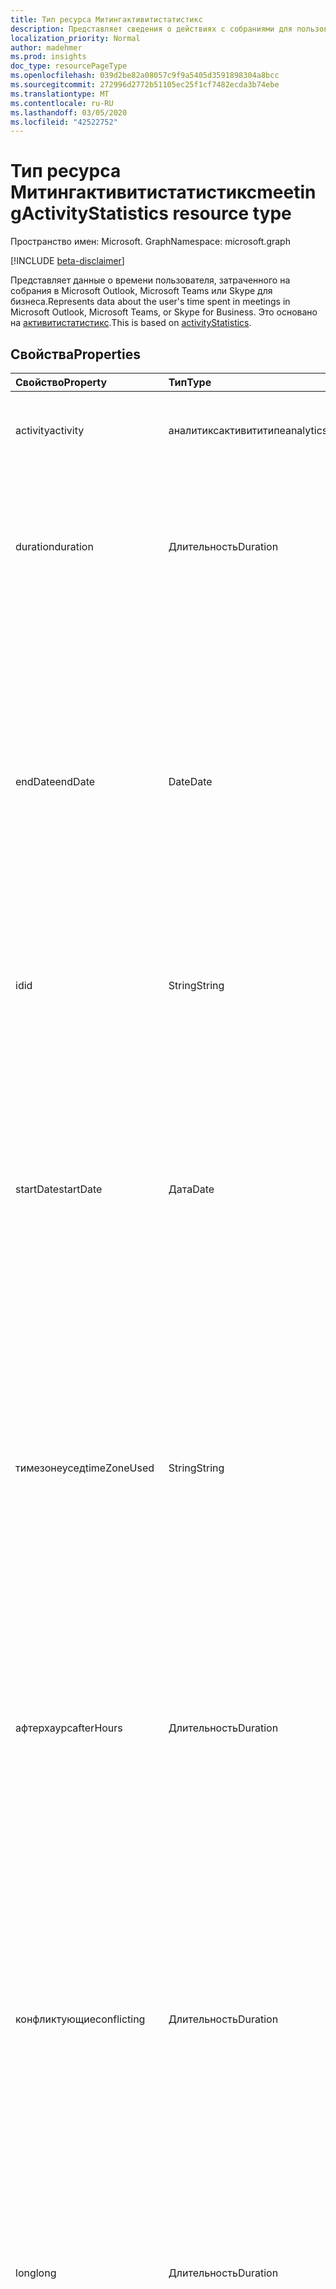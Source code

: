 ```yaml
---
title: Тип ресурса Митингактивитистатистикс
description: Представляет сведения о действиях с собраниями для пользователей.
localization_priority: Normal
author: madehmer
ms.prod: insights
doc_type: resourcePageType
ms.openlocfilehash: 039d2be82a08057c9f9a5405d3591898304a8bcc
ms.sourcegitcommit: 272996d2772b51105ec25f1cf7482ecda3b74ebe
ms.translationtype: MT
ms.contentlocale: ru-RU
ms.lasthandoff: 03/05/2020
ms.locfileid: "42522752"
---
```

# <a name="meetingactivitystatistics-resource-type"></a><span data-ttu-id="94ea5-103">Тип ресурса Митингактивитистатистикс</span><span class="sxs-lookup"><span data-stu-id="94ea5-103">meetingActivityStatistics resource type</span></span>

<span data-ttu-id="94ea5-104">Пространство имен: Microsoft. Graph</span><span class="sxs-lookup"><span data-stu-id="94ea5-104">Namespace: microsoft.graph</span></span>

[!INCLUDE [beta-disclaimer](../../includes/beta-disclaimer.md)]

<span data-ttu-id="94ea5-105">Представляет данные о времени пользователя, затраченного на собрания в Microsoft Outlook, Microsoft Teams или Skype для бизнеса.</span><span class="sxs-lookup"><span data-stu-id="94ea5-105">Represents data about the user's time spent in meetings in Microsoft Outlook, Microsoft Teams, or Skype for Business.</span></span> <span data-ttu-id="94ea5-106">Это основано на [активитистатистикс](../resources/activitystatistics.md).</span><span class="sxs-lookup"><span data-stu-id="94ea5-106">This is based on [activityStatistics](../resources/activitystatistics.md).</span></span>
<!--
## Methods

| Method       | Return Type | Description |
|:-------------|:------------|:------------|
| [Get meetingActivityStatistics](../api/meetingactivitystatistics-get.md) | [meetingActivityStatistics](meetingactivitystatistics.md) | Read properties and relationships of meetingActivityStatistics object; name of the activity for which statistics are returned as “meeting.” |
-->
## <a name="properties"></a><span data-ttu-id="94ea5-107">Свойства</span><span class="sxs-lookup"><span data-stu-id="94ea5-107">Properties</span></span>

| <span data-ttu-id="94ea5-108">Свойство</span><span class="sxs-lookup"><span data-stu-id="94ea5-108">Property</span></span>     | <span data-ttu-id="94ea5-109">Тип</span><span class="sxs-lookup"><span data-stu-id="94ea5-109">Type</span></span>        | <span data-ttu-id="94ea5-110">Описание</span><span class="sxs-lookup"><span data-stu-id="94ea5-110">Description</span></span> |
|:-------------|:------------|:------------|
|<span data-ttu-id="94ea5-111">activity</span><span class="sxs-lookup"><span data-stu-id="94ea5-111">activity</span></span>|<span data-ttu-id="94ea5-112">аналитиксактивититипе</span><span class="sxs-lookup"><span data-stu-id="94ea5-112">analyticsActivityType</span></span>| <span data-ttu-id="94ea5-113">Действия собраний, для которых возвращается статистика.</span><span class="sxs-lookup"><span data-stu-id="94ea5-113">Meeting activity for which statistics are returned.</span></span>|
|<span data-ttu-id="94ea5-114">duration</span><span class="sxs-lookup"><span data-stu-id="94ea5-114">duration</span></span>|<span data-ttu-id="94ea5-115">Длительность</span><span class="sxs-lookup"><span data-stu-id="94ea5-115">Duration</span></span>|<span data-ttu-id="94ea5-116">Общее количество часов, потраченных на собрания.</span><span class="sxs-lookup"><span data-stu-id="94ea5-116">Total hours spent on meetings.</span></span> <span data-ttu-id="94ea5-117">Значение представляется в формате ISO 8601 для длительности.</span><span class="sxs-lookup"><span data-stu-id="94ea5-117">The value is represented in ISO 8601 format for durations.</span></span>|
|<span data-ttu-id="94ea5-118">endDate</span><span class="sxs-lookup"><span data-stu-id="94ea5-118">endDate</span></span>|<span data-ttu-id="94ea5-119">Date</span><span class="sxs-lookup"><span data-stu-id="94ea5-119">Date</span></span>|<span data-ttu-id="94ea5-120">Дата завершения действия собрания.</span><span class="sxs-lookup"><span data-stu-id="94ea5-120">Date when the meeting activity ended.</span></span> <span data-ttu-id="94ea5-121">Значение представлено в формате ISO 8601 для календарных дат.</span><span class="sxs-lookup"><span data-stu-id="94ea5-121">The value is represented in ISO 8601 format for calendar dates.</span></span> <span data-ttu-id="94ea5-122">Например, значение свойства может иметь значение "2019-07-04", которое соответствует формату ГГГГ – MM – DD.</span><span class="sxs-lookup"><span data-stu-id="94ea5-122">For example, the property value could be "2019-07-04" that follows the YYYY-MM-DD format.</span></span>|
|<span data-ttu-id="94ea5-123">id</span><span class="sxs-lookup"><span data-stu-id="94ea5-123">id</span></span>|<span data-ttu-id="94ea5-124">String</span><span class="sxs-lookup"><span data-stu-id="94ea5-124">String</span></span>| <span data-ttu-id="94ea5-125">Идентификатор, предназначенный только для чтения, для действия собрания.</span><span class="sxs-lookup"><span data-stu-id="94ea5-125">Read-only ID for the meeting activity.</span></span>|
|<span data-ttu-id="94ea5-126">startDate</span><span class="sxs-lookup"><span data-stu-id="94ea5-126">startDate</span></span>|<span data-ttu-id="94ea5-127">Дата</span><span class="sxs-lookup"><span data-stu-id="94ea5-127">Date</span></span>|<span data-ttu-id="94ea5-128">Дата начала действия собрания.</span><span class="sxs-lookup"><span data-stu-id="94ea5-128">Date when the meeting activity started.</span></span> <span data-ttu-id="94ea5-129">Значение представлено в формате ISO 8601 для календарных дат.</span><span class="sxs-lookup"><span data-stu-id="94ea5-129">The value is represented in ISO 8601 format for calendar dates.</span></span> <span data-ttu-id="94ea5-130">Например, значение свойства может иметь значение "2019-07-03", которое соответствует формату ГГГГ – MM – DD.</span><span class="sxs-lookup"><span data-stu-id="94ea5-130">For example, the property value could be "2019-07-03" that follows the YYYY-MM-DD format.</span></span>|
|<span data-ttu-id="94ea5-131">тимезонеусед</span><span class="sxs-lookup"><span data-stu-id="94ea5-131">timeZoneUsed</span></span>|<span data-ttu-id="94ea5-132">String</span><span class="sxs-lookup"><span data-stu-id="94ea5-132">String</span></span>|<span data-ttu-id="94ea5-133">Для вычисления используется часовой пояс Outlook, который пользователь задает в календаре Outlook.</span><span class="sxs-lookup"><span data-stu-id="94ea5-133">The Outlook time zone that the user sets in Outlook calendar is used for the computation.</span></span> <span data-ttu-id="94ea5-134">Например, значение свойства может быть "тихоокеанское стандартное время".</span><span class="sxs-lookup"><span data-stu-id="94ea5-134">For example, the property value could be "Pacific Standard Time."</span></span>|
|<span data-ttu-id="94ea5-135">афтерхаурс</span><span class="sxs-lookup"><span data-stu-id="94ea5-135">afterHours</span></span>|<span data-ttu-id="94ea5-136">Длительность</span><span class="sxs-lookup"><span data-stu-id="94ea5-136">Duration</span></span>|<span data-ttu-id="94ea5-137">Время, затраченное на собрания в нерабочее время, которое основано на параметре календаря пользователя Outlook для рабочих часов.</span><span class="sxs-lookup"><span data-stu-id="94ea5-137">Time spent on meetings outside of working hours, which is based on the user's Outlook calendar setting for work hours.</span></span> <span data-ttu-id="94ea5-138">Значение представляется в формате ISO 8601 для длительности.</span><span class="sxs-lookup"><span data-stu-id="94ea5-138">The value is represented in ISO 8601 format for durations.</span></span>|
|<span data-ttu-id="94ea5-139">конфликтующие</span><span class="sxs-lookup"><span data-stu-id="94ea5-139">conflicting</span></span>|<span data-ttu-id="94ea5-140">Длительность</span><span class="sxs-lookup"><span data-stu-id="94ea5-140">Duration</span></span>|<span data-ttu-id="94ea5-141">Время, затраченное на конфликтующие собрания (собрания, перекрывающиеся с другими собраниями, которые он принял, и состоянием "занято").</span><span class="sxs-lookup"><span data-stu-id="94ea5-141">Time spent in conflicting meetings (meetings that overlap with other meetings that the person accepted and where the person’s status is set to Busy).</span></span> <span data-ttu-id="94ea5-142">Значение представляется в формате ISO 8601 для длительности.</span><span class="sxs-lookup"><span data-stu-id="94ea5-142">The value is represented in ISO 8601 format for durations.</span></span>|
|<span data-ttu-id="94ea5-143">long</span><span class="sxs-lookup"><span data-stu-id="94ea5-143">long</span></span>|<span data-ttu-id="94ea5-144">Длительность</span><span class="sxs-lookup"><span data-stu-id="94ea5-144">Duration</span></span>|<span data-ttu-id="94ea5-145">Время, затраченное на длительные собрания (более часа в течение длительного времени).</span><span class="sxs-lookup"><span data-stu-id="94ea5-145">Time spent in long meetings (more than an hour in duration).</span></span> <span data-ttu-id="94ea5-146">Значение представляется в формате ISO 8601 для длительности.</span><span class="sxs-lookup"><span data-stu-id="94ea5-146">The value is represented in ISO 8601 format for durations.</span></span>|
|<span data-ttu-id="94ea5-147">многозадачность</span><span class="sxs-lookup"><span data-stu-id="94ea5-147">multitasking</span></span>|<span data-ttu-id="94ea5-148">Длительность</span><span class="sxs-lookup"><span data-stu-id="94ea5-148">Duration</span></span>|<span data-ttu-id="94ea5-149">Время, затраченное на собрания, в которых пользователь выполнял многозадачность (чтение и отправка превышает минимальное количество сообщений электронной почты и/или отправляет больше минимального количества сообщений в Teams или Skype для бизнеса).</span><span class="sxs-lookup"><span data-stu-id="94ea5-149">Time spent in meetings where the person was multitasking (read/sent more than a minimum number of emails and/or sent more than a minimum number of messages in Teams or in Skype for Business).</span></span> <span data-ttu-id="94ea5-150">Значение представляется в формате ISO 8601 для длительности.</span><span class="sxs-lookup"><span data-stu-id="94ea5-150">The value is represented in ISO 8601 format for durations.</span></span>|
|<span data-ttu-id="94ea5-151">распределяют</span><span class="sxs-lookup"><span data-stu-id="94ea5-151">organized</span></span>|<span data-ttu-id="94ea5-152">Длительность</span><span class="sxs-lookup"><span data-stu-id="94ea5-152">Duration</span></span>|<span data-ttu-id="94ea5-153">Время, затраченное на собрания, организованные пользователем.</span><span class="sxs-lookup"><span data-stu-id="94ea5-153">Time spent in meetings organized by the user.</span></span> <span data-ttu-id="94ea5-154">Значение представляется в формате ISO 8601 для длительности.</span><span class="sxs-lookup"><span data-stu-id="94ea5-154">The value is represented in ISO 8601 format for durations.</span></span>|
|<span data-ttu-id="94ea5-155">повторяющихся</span><span class="sxs-lookup"><span data-stu-id="94ea5-155">recurring</span></span>|<span data-ttu-id="94ea5-156">Длительность</span><span class="sxs-lookup"><span data-stu-id="94ea5-156">Duration</span></span>|<span data-ttu-id="94ea5-157">Время, затраченное на повторяющиеся собрания.</span><span class="sxs-lookup"><span data-stu-id="94ea5-157">Time spent on recurring meetings.</span></span> <span data-ttu-id="94ea5-158">Значение представляется в формате ISO 8601 для длительности.</span><span class="sxs-lookup"><span data-stu-id="94ea5-158">The value is represented in ISO 8601 format for durations.</span></span>|

## <a name="relationships"></a><span data-ttu-id="94ea5-159">Связи</span><span class="sxs-lookup"><span data-stu-id="94ea5-159">Relationships</span></span>

<span data-ttu-id="94ea5-160">Нет</span><span class="sxs-lookup"><span data-stu-id="94ea5-160">None</span></span>

## <a name="json-representation"></a><span data-ttu-id="94ea5-161">Представление JSON</span><span class="sxs-lookup"><span data-stu-id="94ea5-161">JSON representation</span></span>

<span data-ttu-id="94ea5-162">Ниже указано представление ресурса в формате JSON.</span><span class="sxs-lookup"><span data-stu-id="94ea5-162">The following is a JSON representation of the resource.</span></span>

<!-- {
  "blockType": "resource",
  "baseType": "microsoft.graph.activityStatistics",
  "keyProperty": "id",
  "optionalProperties": [

  ],
  "@odata.type": "microsoft.graph.meetingActivityStatistics"
}--> 

```json
{
  "activity": "string",
  "duration": "String (ISO 8601 duration)",
  "endDate": "String (ISO 8601)",
  "id": "String (identifier)",
  "startDate": "String (ISO 8601)",
  "timeZoneUsed": "String",
  "afterHours": "String (ISO 8601 duration)",
  "conflicting": "String (ISO 8601 duration)",
  "long": "String (ISO 8601 duration)",
  "multitasking": "String (ISO 8601 duration)",
  "organized": "String (ISO 8601 duration)",
  "recurring": "String (ISO 8601 duration)"
}
```

<!-- uuid: 16cd6b66-4b1a-43a1-adaf-3a886856ed98
2019-02-04 14:57:30 UTC -->
<!-- {
  "type": "#page.annotation",
  "description": "meetingActivityStatistics resource",
  "keywords": "",
  "section": "documentation",
  "tocPath": ""
}-->